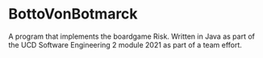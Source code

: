 # BottoVonBotmarck

A program that implements the boardgame Risk. Written in Java as part of the UCD Software Engineering 2 module 2021 as part of a team effort.
